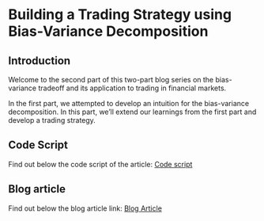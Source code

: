 # Building a Trading Strategy using Bias-Variance Decomposition

## Introduction 
Welcome to the second part of this two-part blog series on the bias-variance tradeoff and its application to trading in financial markets.

In the first part, we attempted to develop an intuition for the bias-variance decomposition. In this part, we’ll extend our learnings from the first part and develop a trading strategy.

## Code Script
Find out below the code script of the article:
[Code script](https://github.com/QuantInsti/Algorithmic-Trading-Code-Examples/blob/main/blog_articles/trading-strategy-using-bias-variance-decomposition/trading_with_bias_variance_decomposition.ipynb)
## Blog article 
Find out below the blog article link:
[Blog Article](https://blog.quantinsti.com/bias-variance-tradeoff-ml-trading-strategy-pipeline/)
